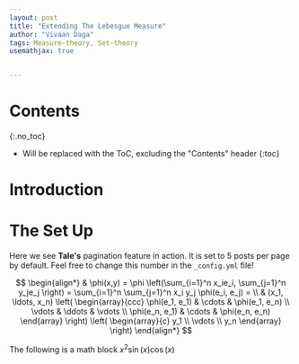 ```yaml
---
layout: post
title: "Extending The Lebesgue Measure"
author: "Vivaan Daga"
tags: Measure-theory, Set-theory
usemathjax: true


---
```

# Contents
{:.no_toc}

* Will be replaced with the ToC, excluding the "Contents" header
{:toc}

# Introduction

# The Set Up

Here we see **Tale's** pagination feature in action. It is set to 5 posts per page by default. Feel free to change this number in the `_config.yml` file!

$$
\begin{align*}
  & \phi(x,y) = \phi \left(\sum_{i=1}^n x_ie_i, \sum_{j=1}^n y_je_j \right)
  = \sum_{i=1}^n \sum_{j=1}^n x_i y_j \phi(e_i, e_j) = \\
  & (x_1, \ldots, x_n) \left( \begin{array}{ccc}
      \phi(e_1, e_1) & \cdots & \phi(e_1, e_n) \\
      \vdots & \ddots & \vdots \\
      \phi(e_n, e_1) & \cdots & \phi(e_n, e_n)
    \end{array} \right)
  \left( \begin{array}{c}
      y_1 \\
      \vdots \\
      y_n
    \end{array} \right)
\end{align*}
$$

The following is a math block $x^2\sin(x)\cos(x)$
<script src="https://unpkg.com/@lyket/widget@latest/dist/lyket.js?apiKey=pt_66df15dfbc78920218145f5b7ee867"></script>

